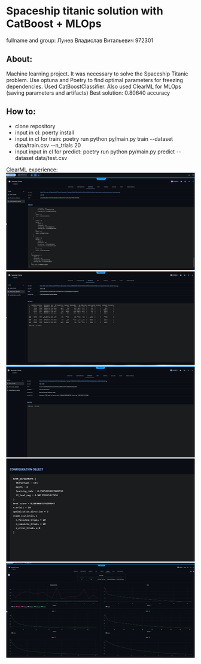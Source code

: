 # Spaceship titanic solution with CatBoost + MLOps

fullname and group: Лунев Владислав Витальевич 972301

## About:
Machine learning project. It was necessary to solve the Spaceship Titanic problem. 
Use optuna and Poetry to find optimal parameters for freezing dependencies. Used CatBoostClassifier. Also used ClearML for MLOps (saving parameters and artifacts)
Best solution: 0.80640 accuracy
## How to: 
- clone repository
- input in cl: poerty install 
- input in cl for train: poetry run python py/main.py train --dataset data/train.csv --n_trials 20
- input input in cl for predict: poetry run python py/main.py predict --dataset data/test.csv


ClearML experience:
![img.png](repo_res/img.png)
![img_1.png](repo_res/img_1.png)
![img_2.png](repo_res/img_2.png)
![img_3.png](repo_res/img_3.png)
![img_4.png](repo_res/img_4.png)
